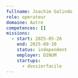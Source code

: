 ```yaml
---
fullname: Joachim Galindo
role: operateur
domaine: Autre
competences: []
missions:
  - start: 2025-05-26
    end: 2025-09-30
    status: independent
    employer: DINUM
    startups:
      - dossierfacile
---
```

